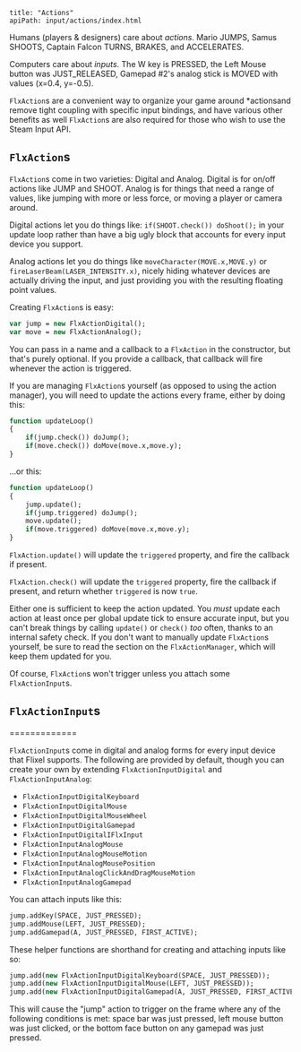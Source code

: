 ```
title: "Actions"
apiPath: input/actions/index.html
```

Humans (players & designers) care about *actions*.
Mario JUMPS, Samus SHOOTS, Captain Falcon TURNS, BRAKES, and ACCELERATES.

Computers care about *inputs*.
The W key is PRESSED, the Left Mouse button was JUST_RELEASED, Gamepad #2's 
analog stick is MOVED with values (x=0.4, y=-0.5).

`FlxAction`s are a convenient way to organize your game around *actionsand 
remove tight coupling with specific input bindings, and have various other
benefits as well `FlxAction`s are also required for those who wish to use the 
Steam Input API.

## `FlxAction`s

`FlxAction`s come in two varieties: Digital and Analog. Digital is for on/off 
actions like JUMP and SHOOT. Analog is for things that need a range of values, 
like jumping with more or less force, or moving a player or camera around. 

Digital actions let you do things like: `if(SHOOT.check()) doShoot();` in your 
update loop rather than have a big ugly block that accounts for every input 
device you support.

Analog actions let you do things like `moveCharacter(MOVE.x,MOVE.y)` or 
`fireLaserBeam(LASER_INTENSITY.x)`, nicely hiding whatever devices are actually
driving the input, and just providing you with the resulting floating point 
values.

Creating `FlxAction`s is easy:

```haxe
var jump = new FlxActionDigital();
var move = new FlxActionAnalog();
```

You can pass in a name and a callback to a `FlxAction` in the constructor, but
that's purely optional. If you provide a callback, that callback will fire 
whenever the action is triggered.

If you are managing `FlxAction`s yourself (as opposed to using the action 
manager), you will need to update the actions every frame, either by doing this:

```haxe
function updateLoop()
{
    if(jump.check()) doJump();
    if(move.check()) doMove(move.x,move.y);
}
```

...or this:
```haxe
function updateLoop()
{
    jump.update();
    if(jump.triggered) doJump();
    move.update();
    if(move.triggered) doMove(move.x,move.y);
}
```

`FlxAction.update()` will update the `triggered` property, and fire the callback
if present.

`FlxAction.check()` will update the `triggered` property, fire the callback if present, and return whether `triggered` is now `true`.

Either one is sufficient to keep the action updated. You *must* update each 
action at least once per global update tick to ensure accurate input, but you 
can't break things by calling `update()` or `check()` *too* often, thanks to an internal safety check. If you don't want to manually update `FlxAction`s 
yourself, be sure to read the section on the `FlxActionManager`, which will keep
them updated for you.

Of course, `FlxAction`s won't trigger unless you attach some `FlxActionInput`s.

## `FlxActionInput`s
=============

`FlxActionInput`s come in digital and analog forms for every input device that 
Flixel supports. The following are provided by default, though you can create 
your own by extending `FlxActionInputDigital` and `FlxActionInputAnalog`:

- `FlxActionInputDigitalKeyboard`
- `FlxActionInputDigitalMouse`
- `FlxActionInputDigitalMouseWheel`
- `FlxActionInputDigitalGamepad`
- `FlxActionInputDigitalIFlxInput`
- `FlxActionInputAnalogMouse`
- `FlxActionInputAnalogMouseMotion`
- `FlxActionInputAnalogMousePosition`
- `FlxActionInputAnalogClickAndDragMouseMotion`
- `FlxActionInputAnalogGamepad`

You can attach inputs like this:

```haxe
jump.addKey(SPACE, JUST_PRESSED);
jump.addMouse(LEFT, JUST_PRESSED);
jump.addGamepad(A, JUST_PRESSED, FIRST_ACTIVE);
```

These helper functions are shorthand for creating and attaching inputs like so:
```haxe
jump.add(new FlxActionInputDigitalKeyboard(SPACE, JUST_PRESSED));
jump.add(new FlxActionInputDigitalMouse(LEFT, JUST_PRESSED));
jump.add(new FlxActionInputDigitalGamepad(A, JUST_PRESSED, FIRST_ACTIVE);
```

This will cause the "jump" action to trigger on the frame where any of the
following conditions is met: space bar was just pressed, left mouse button was
just clicked, or the bottom face button on any gamepad was just pressed.




